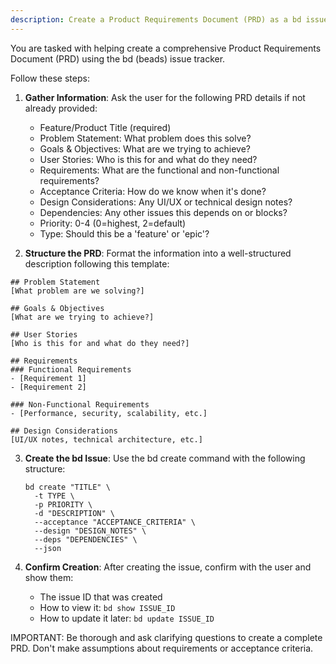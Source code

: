 ```yaml
---
description: Create a Product Requirements Document (PRD) as a bd issue
---
```


You are tasked with helping create a comprehensive Product Requirements Document (PRD) using the bd (beads) issue tracker.

Follow these steps:

1. **Gather Information**: Ask the user for the following PRD details if not already provided:
   - Feature/Product Title (required)
   - Problem Statement: What problem does this solve?
   - Goals & Objectives: What are we trying to achieve?
   - User Stories: Who is this for and what do they need?
   - Requirements: What are the functional and non-functional requirements?
   - Acceptance Criteria: How do we know when it's done?
   - Design Considerations: Any UI/UX or technical design notes?
   - Dependencies: Any other issues this depends on or blocks?
   - Priority: 0-4 (0=highest, 2=default)
   - Type: Should this be a 'feature' or 'epic'?

2. **Structure the PRD**: Format the information into a well-structured description following this template:

```
## Problem Statement
[What problem are we solving?]

## Goals & Objectives
[What are we trying to achieve?]

## User Stories
[Who is this for and what do they need?]

## Requirements
### Functional Requirements
- [Requirement 1]
- [Requirement 2]

### Non-Functional Requirements
- [Performance, security, scalability, etc.]

## Design Considerations
[UI/UX notes, technical architecture, etc.]
```

3. **Create the bd Issue**: Use the bd create command with the following structure:
   ```
   bd create "TITLE" \
     -t TYPE \
     -p PRIORITY \
     -d "DESCRIPTION" \
     --acceptance "ACCEPTANCE_CRITERIA" \
     --design "DESIGN_NOTES" \
     --deps "DEPENDENCIES" \
     --json
   ```

4. **Confirm Creation**: After creating the issue, confirm with the user and show them:
   - The issue ID that was created
   - How to view it: `bd show ISSUE_ID`
   - How to update it later: `bd update ISSUE_ID`

IMPORTANT: Be thorough and ask clarifying questions to create a complete PRD. Don't make assumptions about requirements or acceptance criteria.
